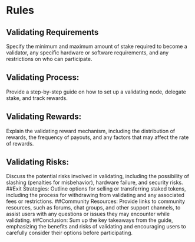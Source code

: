 # Rules

## Validating Requirements

Specify the minimum and maximum amount of stake required to become a validator, any specific hardware or software requirements, and any restrictions on who can participate.

## Validating Process:
Provide a step-by-step guide on how to set up a validating node, delegate stake, and track rewards.

## Validating Rewards:
 Explain the validating reward mechanism, including the distribution of rewards, the frequency of payouts, and any factors that may affect the rate of rewards.
## Validating Risks:
 Discuss the potential risks involved in validating, including the possibility of slashing (penalties for misbehavior), hardware failure, and security risks.
##Exit Strategies:
Outline options for selling or transferring staked tokens, including the process for withdrawing from validating and any associated fees or restrictions.
##Community Resources:
Provide links to community resources, such as forums, chat groups, and other support channels, to assist users with any questions or issues they may encounter while validating.
##Conclusion:
Sum up the key takeaways from the guide, emphasizing the benefits and risks of validating and encouraging users to carefully consider their options before participating.
